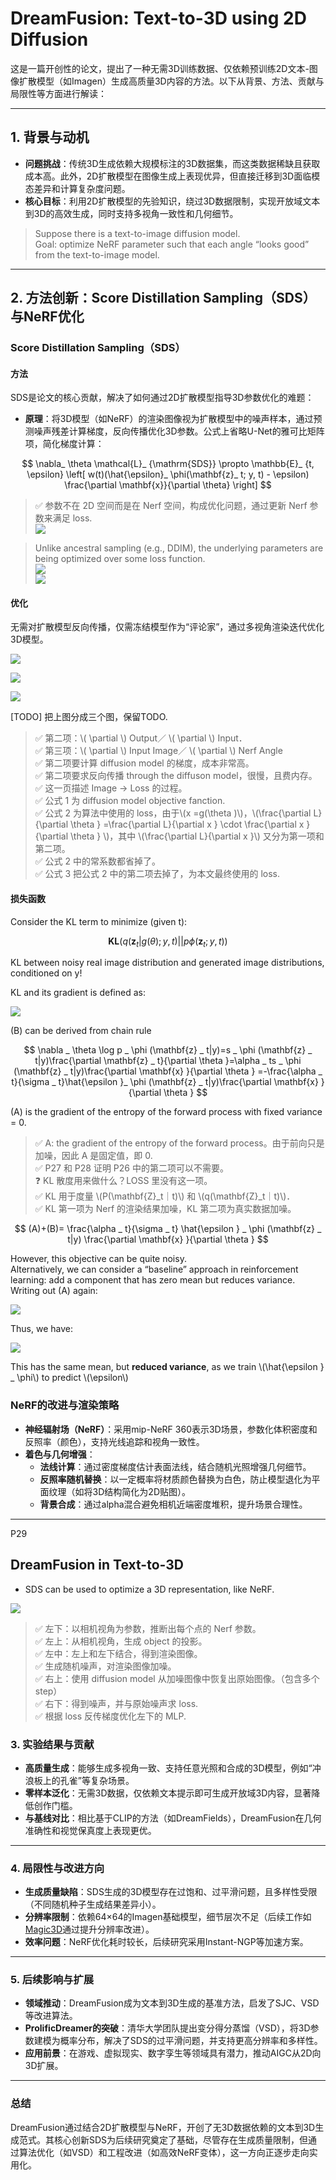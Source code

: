 # DreamFusion: Text-to-3D using 2D Diffusion

这是一篇开创性的论文，提出了一种无需3D训练数据、仅依赖预训练2D文本-图像扩散模型（如Imagen）生成高质量3D内容的方法。以下从背景、方法、贡献与局限性等方面进行解读：

---


## 1. **背景与动机** 
- **问题挑战**：传统3D生成依赖大规模标注的3D数据集，而这类数据稀缺且获取成本高。此外，2D扩散模型在图像生成上表现优异，但直接迁移到3D面临模态差异和计算复杂度问题。
- **核心目标**：利用2D扩散模型的先验知识，绕过3D数据限制，实现开放域文本到3D的高效生成，同时支持多视角一致性和几何细节。

> Suppose there is a text-to-image diffusion model.    
Goal: optimize NeRF parameter such that each angle “looks good” from the text-to-image model.    

---


## 2. **方法创新**：Score Distillation Sampling（SDS）与NeRF优化
### **Score Distillation Sampling（SDS）** 

#### 方法

SDS是论文的核心贡献，解决了如何通过2D扩散模型指导3D参数优化的难题：
- **原理**：将3D模型（如NeRF）的渲染图像视为扩散模型中的噪声样本，通过预测噪声残差计算梯度，反向传播优化3D参数。公式上省略U-Net的雅可比矩阵项，简化梯度计算：

$$
  \nabla_ \theta \mathcal{L}_ {\mathrm{SDS}} \propto \mathbb{E}_ {t, \epsilon} \left[ w(t)(\hat{\epsilon}_ \phi(\mathbf{z}_ t; y, t) - \epsilon) \frac{\partial \mathbf{x}}{\partial \theta} \right]
$$

> &#x2705; 参数不在 2D 空间而是在 Nerf 空间，构成优化问题，通过更新 Nerf 参数来满足 loss.    
![](./assets/D3-25-3.png)  

> Unlike ancestral sampling (e.g., DDIM), the underlying parameters are being optimized over some loss function.  
![](./assets/D3-25-1.png)     
![](./assets/D3-25-2.png)     

#### 优化

无需对扩散模型反向传播，仅需冻结模型作为“评论家”，通过多视角渲染迭代优化3D模型。

![](./assets/D3-26-1.png)     

![](./assets/D3-26-2.png)     

![](./assets/D3-26-3.png)     

[TODO] 把上图分成三个图，保留TODO.  
> &#x2705; 第二项：\\( \partial \\) Output／ \\( \partial \\) Input．   
> &#x2705; 第三项：\\( \partial \\) Input Image／ \\( \partial \\)  Nerf Angle    
> &#x2705; 第二项要计算 diffusion model 的梯度，成本非常高。    
> &#x2705; 第二项要求反向传播 through the diffuson model，很慢，且费内存。   
> &#x2705; 这一页描述 Image → Loss 的过程。    
> &#x2705; 公式 1 为 diffusion model objective fanction.    
> &#x2705; 公式 2 为算法中使用的 loss，由于\\(x =g(\theta )\\)，\\(\frac{\partial L}{\partial \theta } =\frac{\partial L}{\partial x } \cdot \frac{\partial x }{\partial \theta } \\)，其中 \\(\frac{\partial L}{\partial x }\\) 又分为第一项和第二项。    
> &#x2705; 公式 2 中的常系数都省掉了。    
> &#x2705; 公式 3 把公式 2 中的第二项去掉了，为本文最终使用的 loss.  

#### 损失函数

Consider the KL term to minimize (given t):   

$$
\mathbf{KL} (q(\mathbf{z} _ t|g(\theta );y,t)||p\phi (\mathbf{z} _ t;y,t))
$$

KL between noisy real image distribution and generated image distributions, conditioned on y!     

KL and its gradient is defined as:    

![](./assets/D3-27.png)  

(B) can be derived from chain rule    

$$
\nabla _ \theta \log p _ \phi (\mathbf{z} _ t|y)=s _ \phi (\mathbf{z} _ t|y)\frac{\partial \mathbf{z} _ t}{\partial \theta }=\alpha _ ts _ \phi (\mathbf{z} _ t|y)\frac{\partial \mathbf{x} }{\partial \theta } =-\frac{\alpha _ t}{\sigma _ t}\hat{\epsilon }_ \phi (\mathbf{z} _ t|y)\frac{\partial \mathbf{x} }{\partial \theta }   
$$

(A) is the gradient of the entropy of the forward process with fixed variance = 0.    

> &#x2705; A: the gradient of the entropy of the forward process。由于前向只是加噪，因此 A 是固定值，即 0.    
> &#x2705; P27 和 P28 证明 P26 中的第二项可以不需要。  
> &#x2753; KL 散度用来做什么？LOSS 里没有这一项。    
> &#x2705; KL 用于度量 \\(P(\mathbf{Z}_t｜t)\\) 和 \\(q(\mathbf{Z}_t｜t)\\)．  
> &#x2705; KL 第一项为 Nerf 的渲染结果加噪，KL 第二项为真实数据加噪。    

$$
(A)+(B)= \frac{\alpha _ t}{\sigma _ t} \hat{\epsilon } _ \phi (\mathbf{z} _ t|y) \frac{\partial \mathbf{x} }{\partial \theta }
$$

However, this objective can be quite noisy.     
Alternatively, we can consider a “baseline” approach in reinforcement learning: add a component that has zero mean but reduces variance. Writing out (A) again:     

![](./assets/D3-28-1.png)  

Thus, we have:

![](./assets/D3-28-2.png)  

This has the same mean, but **reduced variance**, as we train \\(\hat{\epsilon } _ \phi\\) to predict \\(\epsilon\\)    


### **NeRF的改进与渲染策略** 
- **神经辐射场（NeRF）**：采用mip-NeRF 360表示3D场景，参数化体积密度和反照率（颜色），支持光线追踪和视角一致性。
- **着色与几何增强**：
  - **法线计算**：通过密度梯度估计表面法线，结合随机光照增强几何细节。
  - **反照率随机替换**：以一定概率将材质颜色替换为白色，防止模型退化为平面纹理（如将3D结构简化为2D贴图）。
  - **背景合成**：通过alpha混合避免相机近端密度堆积，提升场景合理性。

---

P29   
## DreamFusion in Text-to-3D    

 - SDS can be used to optimize a 3D representation, like NeRF.   

![](./assets/D3-29.png)  

> &#x2705; 左下：以相机视角为参数，推断出每个点的 Nerf 参数。   
> &#x2705; 左上：从相机视角，生成 object 的投影。   
> &#x2705; 左中：左上和左下结合，得到渲染图像。    
> &#x2705; 生成随机噪声，对渲染图像加噪。   
> &#x2705; 右上：使用 diffusion model 从加噪图像中恢复出原始图像。（包含多个 step）   
> &#x2705; 右下：得到噪声，并与原始噪声求 loss.    
> &#x2705; 根据 loss 反传梯度优化左下的 MLP.    


### 3. **实验结果与贡献**
- **高质量生成**：能够生成多视角一致、支持任意光照和合成的3D模型，例如“冲浪板上的孔雀”等复杂场景。
- **零样本泛化**：无需3D数据，仅依赖文本提示即可生成开放域3D内容，显著降低创作门槛。
- **与基线对比**：相比基于CLIP的方法（如DreamFields），DreamFusion在几何准确性和视觉保真度上表现更优。

---

### 4. **局限性与改进方向** 
- **生成质量缺陷**：SDS生成的3D模型存在过饱和、过平滑问题，且多样性受限（不同随机种子生成结果差异小）。
- **分辨率限制**：依赖64×64的Imagen基础模型，细节层次不足（后续工作如[Magic3D](./82.md)通过提升分辨率改进）。
- **效率问题**：NeRF优化耗时较长，后续研究采用Instant-NGP等加速方案。

---

### 5. **后续影响与扩展**
- **领域推动**：DreamFusion成为文本到3D生成的基准方法，启发了SJC、VSD等改进算法。
- **ProlificDreamer的突破**：清华大学团队提出变分得分蒸馏（VSD），将3D参数建模为概率分布，解决了SDS的过平滑问题，并支持更高分辨率和多样性。
- **应用前景**：在游戏、虚拟现实、数字孪生等领域具有潜力，推动AIGC从2D向3D扩展。

---

### 总结
DreamFusion通过结合2D扩散模型与NeRF，开创了无3D数据依赖的文本到3D生成范式。其核心创新SDS为后续研究奠定了基础，尽管存在生成质量限制，但通过算法优化（如VSD）和工程改进（如高效NeRF变体），这一方向正逐步走向实用化。
